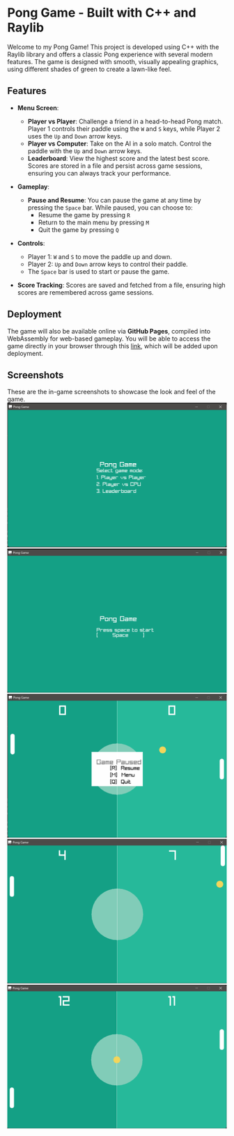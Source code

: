 
# Pong Game - Built with C++ and Raylib

Welcome to my Pong Game! This project is developed using C++ with the Raylib library and offers a classic Pong experience with several modern features. The game is designed with smooth, visually appealing graphics, using different shades of green to create a lawn-like feel.

## Features

- **Menu Screen**:
  - **Player vs Player**: Challenge a friend in a head-to-head Pong match. Player 1 controls their paddle using the `W` and `S` keys, while Player 2 uses the `Up` and `Down` arrow keys.
  - **Player vs Computer**: Take on the AI in a solo match. Control the paddle with the `Up` and `Down` arrow keys.
  - **Leaderboard**: View the highest score and the latest best score. Scores are stored in a file and persist across game sessions, ensuring you can always track your performance.
  
- **Gameplay**:
  - **Pause and Resume**: You can pause the game at any time by pressing the `Space` bar. While paused, you can choose to:
    - Resume the game by pressing `R`
    - Return to the main menu by pressing `M`
    - Quit the game by pressing `Q`
  


- **Controls**:
  - Player 1: `W` and `S` to move the paddle up and down.
  - Player 2: `Up` and `Down` arrow keys to control their paddle.
  - The `Space` bar is used to start or pause the game.

- **Score Tracking**: Scores are saved and fetched from a file, ensuring high scores are remembered across game sessions.

## Deployment

The game will also be available online via **GitHub Pages**, compiled into WebAssembly for web-based gameplay. You will be able to access the game directly in your browser through this [link](#), which will be added upon deployment.

## Screenshots

These are the in-game screenshots to showcase the look and feel of the game.
![GameMenu](/Screenshots/Menu.png "GameMenu")
![StartScreen](/Screenshots/StartScreen.png "StartScreen")
![PauseScreen](/Screenshots/PauseScreen.png "PauseScreen")
![GamePlay1](/Screenshots/Gameplay1.png "GamePlay1")
![GamePlay2](/Screenshots/Gameplay2.png "GamePlay2")

